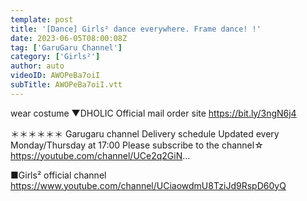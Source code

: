 ```yaml
---
template: post
title: '[Dance] Girls² dance everywhere. Frame dance! !'
date: 2023-06-05T08:00:08Z
tag: ['GaruGaru Channel']
category: ['Girls²']
author: auto 
videoID: AWOPeBa7oiI
subTitle: AWOPeBa7oiI.vtt
---
```

wear costume
▼DHOLIC
Official mail order site
https://bit.ly/3ngN6j4

＊＊＊＊＊＊
Garugaru channel
Delivery schedule
Updated every Monday/Thursday at 17:00
Please subscribe to the channel☆
https://youtube.com/channel/UCe2q2GiN...

■Girls² official channel
https://www.youtube.com/channel/UCiaowdmU8TziJd9RspD60yQ


